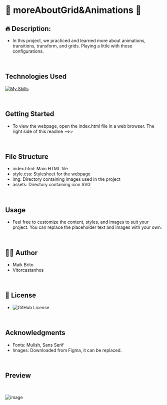 # 🚀 moreAboutGrid&Animations 🚀

## 🔥 Description:

* In this project, we practiced and learned more about animations, transitions, transform, and grids. Playing a little with those configurations.

<br>

## Technologies Used
[![My Skills](https://skillicons.dev/icons?i=html,css)](https://skillicons.dev)

<br>

## Getting Started

* To view the webpage, open the index.html file in a web browser. The right side of this readme ==>>

<br>

## File Structure

* index.html: Main HTML file <br>
* style.css: Stylesheet for the webpage <br>
* img: Directory containing images used in the project <br>
* assets: Directory containing icon SVG

<br>

## Usage

* Feel free to customize the content, styles, and images to suit your project. You can replace the placeholder text and images with your own.

<br>

## 👋🏻 Author

* Maik Brito
* Vitorcastanhos

<br>

## 📝 License

* ![GitHub License](https://img.shields.io/github/license/jaywcjlove/tools)

<br>

## Acknowledgments

* Fonts: Mulish, Sans Serif <br>
* Images: Downloaded from Figma, it can be replaced.

<br/>

## Preview

<br/>

![image](https://github.com/Vitorcastanhos/moreAboutGrid-Animations/assets/77864032/f8a1e988-0dd0-416b-b98b-e5521f976eb8)

